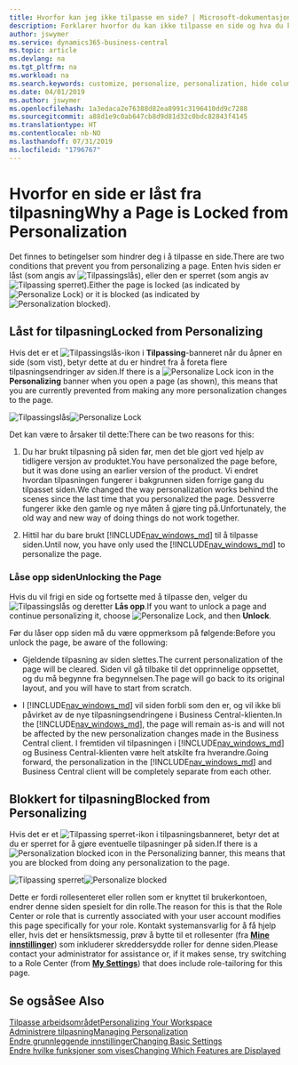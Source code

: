 ```yaml
---
title: Hvorfor kan jeg ikke tilpasse en side? | Microsoft-dokumentasjon
description: Forklarer hvorfor du kan ikke tilpasse en side og hva du kan gjøre for å låse den opp slik at du kan tilpasse den.
author: jswymer
ms.service: dynamics365-business-central
ms.topic: article
ms.devlang: na
ms.tgt_pltfrm: na
ms.workload: na
ms.search.keywords: customize, personalize, personalization, hide columns, remove fields, move fields
ms.date: 04/01/2019
ms.author: jswymer
ms.openlocfilehash: 1a3edaca2e76388d82ea8991c3196410dd9c7288
ms.sourcegitcommit: a88d1e9c0ab647cb8d9d81d32c0bdc82843f4145
ms.translationtype: HT
ms.contentlocale: nb-NO
ms.lasthandoff: 07/31/2019
ms.locfileid: "1796767"
---
```

# <a name="why-a-page-is-locked-from-personalization"></a><span data-ttu-id="d0fdd-103">Hvorfor en side er låst fra tilpasning</span><span class="sxs-lookup"><span data-stu-id="d0fdd-103">Why a Page is Locked from Personalization</span></span>

<span data-ttu-id="d0fdd-104">Det finnes to betingelser som hindrer deg i å tilpasse en side.</span><span class="sxs-lookup"><span data-stu-id="d0fdd-104">There are two conditions that prevent you from personalizing a page.</span></span> <span data-ttu-id="d0fdd-105">Enten hvis siden er låst (som angis av ![Tilpassingslås](media/personalization-lock-icon.png "Tilpassingslås")), eller den er sperret (som angis av ![Tilpassing sperret](media/personalization-blocked-icon.png "Tilpassing sperret")).</span><span class="sxs-lookup"><span data-stu-id="d0fdd-105">Either the page is locked (as indicated by ![Personalize Lock](media/personalization-lock-icon.png "Personalize lock")) or it is blocked (as indicated by ![Personalization blocked](media/personalization-blocked-icon.png "Personalization blocked")).</span></span>

## <a name="locked-from-personalizing"></a><span data-ttu-id="d0fdd-106">Låst for tilpasning</span><span class="sxs-lookup"><span data-stu-id="d0fdd-106">Locked from Personalizing</span></span>

<span data-ttu-id="d0fdd-107">Hvis det er et ![Tilpassingslås](media/personalization-lock-icon.png "Tilpassingslås")-ikon i **Tilpassing**-banneret når du åpner en side (som vist), betyr dette at du er hindret fra å foreta flere tilpasningsendringer av siden.</span><span class="sxs-lookup"><span data-stu-id="d0fdd-107">If there is a ![Personalize Lock](media/personalization-lock-icon.png "Personalize lock") icon in the **Personalizing** banner when you open a page (as shown), this means that you are currently prevented from making any more personalization changes to the page.</span></span>

<span data-ttu-id="d0fdd-108">![Tilpassingslås](media/personalization-locked.png "Tilpassingslås")</span><span class="sxs-lookup"><span data-stu-id="d0fdd-108">![Personalize Lock](media/personalization-locked.png "Personalize lock")</span></span>


<!-- This is because we changed the way personalization works behind the scenes since the last time that you personalized the page. Unfortunately, the old way and new of doing things do not work together.

The page currently includes the last personalization changes that you made. If you want to continue personalizing the page, then you can choose the lock icon and then **Unlock**. Just be aware that if you choose to unlock the page, the current personalization of the page will be cleared, and you will have to start from scratch.
-->

<span data-ttu-id="d0fdd-109">Det kan være to årsaker til dette:</span><span class="sxs-lookup"><span data-stu-id="d0fdd-109">There can be two reasons for this:</span></span>

1. <span data-ttu-id="d0fdd-110">Du har brukt tilpasning på siden før, men det ble gjort ved hjelp av tidligere versjon av produktet.</span><span class="sxs-lookup"><span data-stu-id="d0fdd-110">You have personalized the page before, but it was done using an earlier version of the product.</span></span> <span data-ttu-id="d0fdd-111">Vi endret hvordan tilpasningen fungerer i bakgrunnen siden forrige gang du tilpasset siden.</span><span class="sxs-lookup"><span data-stu-id="d0fdd-111">We changed the way personalization works behind the scenes since the last time that you personalized the page.</span></span> <span data-ttu-id="d0fdd-112">Dessverre fungerer ikke den gamle og nye måten å gjøre ting på.</span><span class="sxs-lookup"><span data-stu-id="d0fdd-112">Unfortunately, the old way and new way of doing things do not work together.</span></span>

2. <span data-ttu-id="d0fdd-113">Hittil har du bare brukt [!INCLUDE[nav_windows_md](includes/nav_windows_md.md)] til å tilpasse siden.</span><span class="sxs-lookup"><span data-stu-id="d0fdd-113">Until now, you have only used the [!INCLUDE[nav_windows_md](includes/nav_windows_md.md)] to personalize the page.</span></span>

### <a name="unlocking-the-page"></a><span data-ttu-id="d0fdd-114">Låse opp siden</span><span class="sxs-lookup"><span data-stu-id="d0fdd-114">Unlocking the Page</span></span>

<span data-ttu-id="d0fdd-115">Hvis du vil frigi en side og fortsette med å tilpasse den, velger du ![Tilpassingslås](media/personalization-lock-icon.png "Tilpassingslås") og deretter **Lås opp**.</span><span class="sxs-lookup"><span data-stu-id="d0fdd-115">If you want to unlock a page and continue personalizing it, choose ![Personalize Lock](media/personalization-lock-icon.png "Personalize lock"), and then **Unlock**.</span></span>  

<span data-ttu-id="d0fdd-116">Før du låser opp siden må du være oppmerksom på følgende:</span><span class="sxs-lookup"><span data-stu-id="d0fdd-116">Before you unlock the page, be aware of the following:</span></span>

- <span data-ttu-id="d0fdd-117">Gjeldende tilpasning av siden slettes.</span><span class="sxs-lookup"><span data-stu-id="d0fdd-117">The current personalization of the page will be cleared.</span></span> <span data-ttu-id="d0fdd-118">Siden vil gå tilbake til det opprinnelige oppsettet, og du må begynne fra begynnelsen.</span><span class="sxs-lookup"><span data-stu-id="d0fdd-118">The page will go back to its original layout, and you will have to start from scratch.</span></span>

- <span data-ttu-id="d0fdd-119">I [!INCLUDE[nav_windows_md](includes/nav_windows_md.md)] vil siden forbli som den er, og vil ikke bli påvirket av de nye tilpasningsendringene i Business Central-klienten.</span><span class="sxs-lookup"><span data-stu-id="d0fdd-119">In the [!INCLUDE[nav_windows_md](includes/nav_windows_md.md)], the page will remain as-is and will not be affected by the new personalization changes made in the Business Central client.</span></span> <span data-ttu-id="d0fdd-120">I fremtiden vil tilpasningen i [!INCLUDE[nav_windows_md](includes/nav_windows_md.md)] og Business Central-klienten være helt atskilte fra hverandre.</span><span class="sxs-lookup"><span data-stu-id="d0fdd-120">Going forward, the personalization in the [!INCLUDE[nav_windows_md](includes/nav_windows_md.md)] and Business Central client will be completely separate from each other.</span></span>

## <a name="blocked-from-personalizing"></a><span data-ttu-id="d0fdd-121">Blokkert for tilpasning</span><span class="sxs-lookup"><span data-stu-id="d0fdd-121">Blocked from Personalizing</span></span>

<span data-ttu-id="d0fdd-122">Hvis det er et ![Tilpassing sperret](media/personalization-blocked-icon.png "Tilpassing sperret")-ikon i tilpasningsbanneret, betyr det at du er sperret for å gjøre eventuelle tilpasninger på siden.</span><span class="sxs-lookup"><span data-stu-id="d0fdd-122">If there is a ![Personalization blocked](media/personalization-blocked-icon.png "Personalization blocked") icon in the Personalizing banner, this means that you are blocked from doing any personalization to the page.</span></span>

<span data-ttu-id="d0fdd-123">![Tilpassing sperret](media/personalization-blocked.png "Tilpassing sperret")</span><span class="sxs-lookup"><span data-stu-id="d0fdd-123">![Personalize blocked](media/personalization-blocked.png "Personalize lock")</span></span>

<span data-ttu-id="d0fdd-124">Dette er fordi rollesenteret eller rollen som er knyttet til brukerkontoen, endrer denne siden spesielt for din rolle.</span><span class="sxs-lookup"><span data-stu-id="d0fdd-124">The reason for this is that the Role Center or role that is currently associated with your user account modifies this page specifically for your role.</span></span> <span data-ttu-id="d0fdd-125">Kontakt systemansvarlig for å få hjelp eller, hvis det er hensiktsmessig, prøv å bytte til et rollesenter (fra [**Mine innstillinger**](https://businesscentral.dynamics.com?page=9176 "Gå direkte til siden med brukerinnstillinger i Business Central")) som inkluderer skreddersydde roller for denne siden.</span><span class="sxs-lookup"><span data-stu-id="d0fdd-125">Please contact your administrator for assistance or, if it makes sense, try switching to a Role Center (from  [**My Settings**](https://businesscentral.dynamics.com?page=9176 "Go directly to your user settings page in Business Central")) that does include role-tailoring for this page.</span></span>

## <a name="see-also"></a><span data-ttu-id="d0fdd-126">Se også</span><span class="sxs-lookup"><span data-stu-id="d0fdd-126">See Also</span></span>
[<span data-ttu-id="d0fdd-127">Tilpasse arbeidsområdet</span><span class="sxs-lookup"><span data-stu-id="d0fdd-127">Personalizing Your Workspace</span></span>](ui-personalization-manage.md)  
[<span data-ttu-id="d0fdd-128">Administrere tilpasning</span><span class="sxs-lookup"><span data-stu-id="d0fdd-128">Managing Personalization</span></span>](ui-personalization-manage.md)  
[<span data-ttu-id="d0fdd-129">Endre grunnleggende innstillinger</span><span class="sxs-lookup"><span data-stu-id="d0fdd-129">Changing Basic Settings</span></span>](ui-change-basic-settings.md)  
[<span data-ttu-id="d0fdd-130">Endre hvilke funksjoner som vises</span><span class="sxs-lookup"><span data-stu-id="d0fdd-130">Changing Which Features are Displayed</span></span>](ui-experiences.md)  
